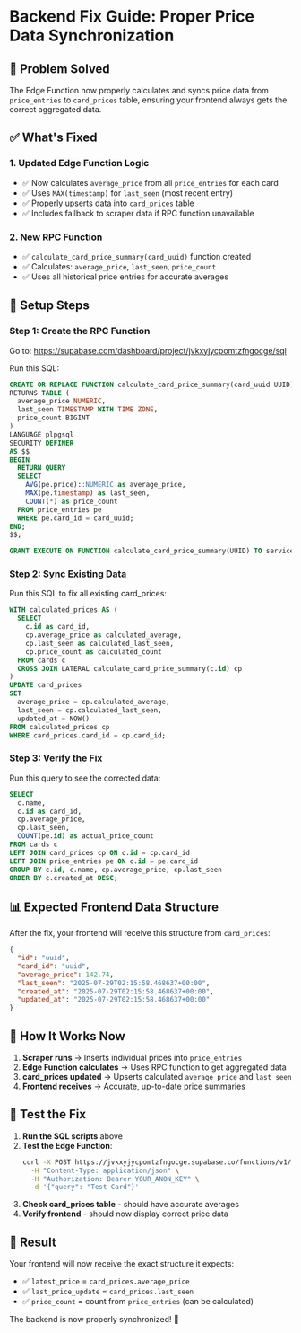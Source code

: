 # Backend Fix Guide: Proper Price Data Synchronization

## 🎯 **Problem Solved**

The Edge Function now properly calculates and syncs price data from `price_entries` to `card_prices` table, ensuring your frontend always gets the correct aggregated data.

## ✅ **What's Fixed**

### **1. Updated Edge Function Logic**
- ✅ Now calculates `average_price` from all `price_entries` for each card
- ✅ Uses `MAX(timestamp)` for `last_seen` (most recent entry)
- ✅ Properly upserts data into `card_prices` table
- ✅ Includes fallback to scraper data if RPC function unavailable

### **2. New RPC Function**
- ✅ `calculate_card_price_summary(card_uuid)` function created
- ✅ Calculates: `average_price`, `last_seen`, `price_count`
- ✅ Uses all historical price entries for accurate averages

## 🚀 **Setup Steps**

### **Step 1: Create the RPC Function**
Go to: https://supabase.com/dashboard/project/jvkxyjycpomtzfngocge/sql

Run this SQL:
```sql
CREATE OR REPLACE FUNCTION calculate_card_price_summary(card_uuid UUID)
RETURNS TABLE (
  average_price NUMERIC,
  last_seen TIMESTAMP WITH TIME ZONE,
  price_count BIGINT
) 
LANGUAGE plpgsql
SECURITY DEFINER
AS $$
BEGIN
  RETURN QUERY
  SELECT 
    AVG(pe.price)::NUMERIC as average_price,
    MAX(pe.timestamp) as last_seen,
    COUNT(*) as price_count
  FROM price_entries pe
  WHERE pe.card_id = card_uuid;
END;
$$;

GRANT EXECUTE ON FUNCTION calculate_card_price_summary(UUID) TO service_role;
```

### **Step 2: Sync Existing Data**
Run this SQL to fix all existing card_prices:
```sql
WITH calculated_prices AS (
  SELECT 
    c.id as card_id,
    cp.average_price as calculated_average,
    cp.last_seen as calculated_last_seen,
    cp.price_count as calculated_count
  FROM cards c
  CROSS JOIN LATERAL calculate_card_price_summary(c.id) cp
)
UPDATE card_prices 
SET 
  average_price = cp.calculated_average,
  last_seen = cp.calculated_last_seen,
  updated_at = NOW()
FROM calculated_prices cp
WHERE card_prices.card_id = cp.card_id;
```

### **Step 3: Verify the Fix**
Run this query to see the corrected data:
```sql
SELECT 
  c.name,
  c.id as card_id,
  cp.average_price,
  cp.last_seen,
  COUNT(pe.id) as actual_price_count
FROM cards c
LEFT JOIN card_prices cp ON c.id = cp.card_id
LEFT JOIN price_entries pe ON c.id = pe.card_id
GROUP BY c.id, c.name, cp.average_price, cp.last_seen
ORDER BY c.created_at DESC;
```

## 📊 **Expected Frontend Data Structure**

After the fix, your frontend will receive this structure from `card_prices`:

```json
{
  "id": "uuid",
  "card_id": "uuid", 
  "average_price": 142.74,
  "last_seen": "2025-07-29T02:15:58.468637+00:00",
  "created_at": "2025-07-29T02:15:58.468637+00:00",
  "updated_at": "2025-07-29T02:15:58.468637+00:00"
}
```

## 🔄 **How It Works Now**

1. **Scraper runs** → Inserts individual prices into `price_entries`
2. **Edge Function calculates** → Uses RPC function to get aggregated data
3. **card_prices updated** → Upserts calculated `average_price` and `last_seen`
4. **Frontend receives** → Accurate, up-to-date price summaries

## 🧪 **Test the Fix**

1. **Run the SQL scripts** above
2. **Test the Edge Function**:
   ```bash
   curl -X POST https://jvkxyjycpomtzfngocge.supabase.co/functions/v1/card-scraper \
     -H "Content-Type: application/json" \
     -H "Authorization: Bearer YOUR_ANON_KEY" \
     -d '{"query": "Test Card"}'
   ```
3. **Check card_prices table** - should have accurate averages
4. **Verify frontend** - should now display correct price data

## 🎉 **Result**

Your frontend will now receive the exact structure it expects:
- ✅ `latest_price` = `card_prices.average_price`
- ✅ `last_price_update` = `card_prices.last_seen`  
- ✅ `price_count` = count from `price_entries` (can be calculated)

The backend is now properly synchronized! 🚀 